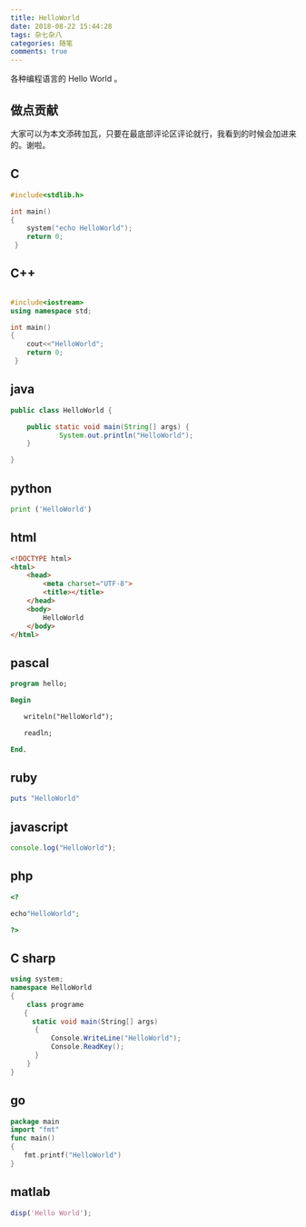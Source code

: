 ```yaml
---
title: HelloWorld
date: 2018-08-22 15:44:28
tags: 杂七杂八
categories: 随笔
comments: true
---
```

各种编程语言的 Hello World 。
<!-- more -->

## 做点贡献

大家可以为本文添砖加瓦，只要在最底部评论区评论就行，我看到的时候会加进来的。谢啦。

## C
```c
#include<stdlib.h>

int main()
{
    system("echo HelloWorld");
    return 0;
 }

```

## C++

```c++

#include<iostream>
using namespace std;

int main()
{
    cout<<"HelloWorld";
    return 0;
 }
```

## java

```java
public class HelloWorld {

    public static void main(String[] args) {
            System.out.println("HelloWorld");
    }

}
```

## python

```python
print ('HelloWorld')
```

## html

```html
<!DOCTYPE html>
<html>
    <head>
        <meta charset="UTF-8">
        <title></title>
    </head>
    <body>
        HelloWorld
    </body>
</html>
```

## pascal

```pascal
program hello;

Begin

　　writeln("HelloWorld");

　　readln;

End.
```
## ruby

```ruby
puts "HelloWorld"
```

## javascript

```javascript
console.log("HelloWorld");
```

## php

```php
<?

echo"HelloWorld";

?>
```

## C sharp

```c#
using system;
namespace HelloWorld
{
	class programe
　　{
　　	static void main(String[] args)
      {
          Console.WriteLine("HelloWorld");
          Console.ReadKey();
      }
	}
}

```

## go

```go
package main
import "fmt"
func main()
{
　　fmt.printf("HelloWorld")
}
```

## matlab

```matlab
disp('Hello World');
```